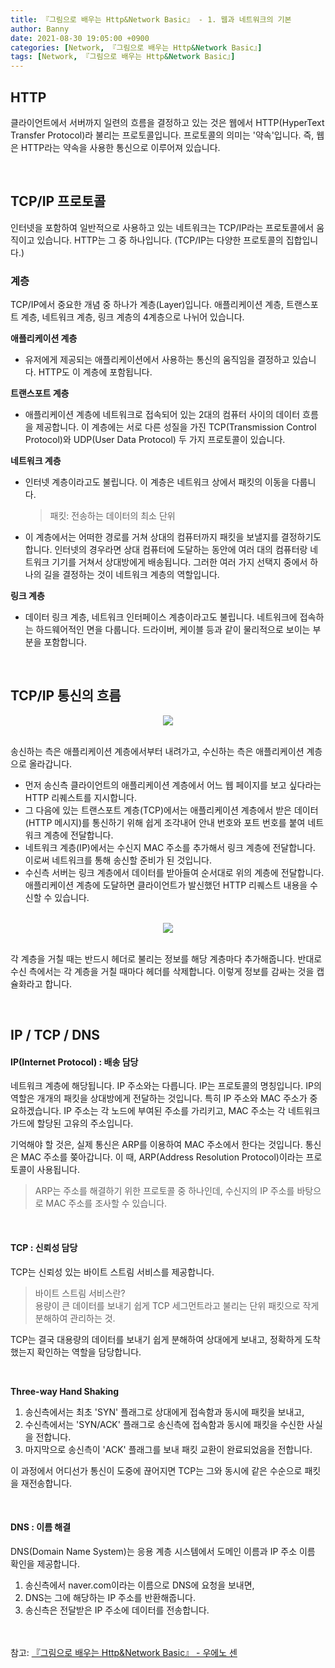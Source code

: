 ```yaml
---
title: 『그림으로 배우는 Http&Network Basic』 - 1. 웹과 네트워크의 기본
author: Banny
date: 2021-08-30 19:05:00 +0900
categories: [Network, 『그림으로 배우는 Http&Network Basic』]
tags: [Network, 『그림으로 배우는 Http&Network Basic』]
---
```


## HTTP

클라이언트에서 서버까지 일련의 흐름을 결정하고 있는 것은 웹에서 HTTP(HyperText Transfer Protocol)라 불리는 프로토콜입니다.
프로토콜의 의미는 '약속'입니다. 즉, 웹은 HTTP라는 약속을 사용한 통신으로 이루어져 있습니다.

<br>

## TCP/IP 프로토콜

인터넷을 포함하여 일반적으로 사용하고 있는 네트워크는 TCP/IP라는 프로토콜에서 움직이고 있습니다. HTTP는 그 중 하나입니다. (TCP/IP는 다양한 프로토콜의 집합입니다.)

### 계층

TCP/IP에서 중요한 개념 중 하나가 계층(Layer)입니다. 애플리케이션 계층, 트랜스포트 계층, 네트워크 계층, 링크 계층의 4계층으로 나뉘어 있습니다.

<strong>애플리케이션 계층</strong>

- 유저에게 제공되는 애플리케이션에서 사용하는 통신의 움직임을 결정하고 있습니다.
  HTTP도 이 계층에 포함됩니다.

<strong>트랜스포트 계층</strong>

- 애플리케이션 계층에 네트워크로 접속되어 있는 2대의 컴퓨터 사이의 데이터 흐름을 제공합니다.
  이 계층에는 서로 다른 성질을 가진 TCP(Transmission Control Protocol)와 UDP(User Data Protocol) 두 가지 프로토콜이 있습니다.

<strong>네트워크 계층</strong>

- 인터넷 계층이라고도 불립니다. 이 계층은 네트워크 상에서 패킷의 이동을 다룹니다.

  > 패킷: 전송하는 데이터의 최소 단위

- 이 계층에서는 어떠한 경로를 거쳐 상대의 컴퓨터까지 패킷을 보낼지를 결정하기도 합니다.
  인터넷의 경우라면 상대 컴퓨터에 도달하는 동안에 여러 대의 컴퓨터랑 네트워크 기기를 거쳐서 상대방에게 배송됩니다. 그러한 여러 가지 선택지 중에서 하나의 길을 결정하는 것이 네트워크 계층의 역할입니다.

<strong>링크 계층</strong>

- 데이터 링크 계층, 네트워크 인터페이스 계층이라고도 불립니다.
  네트워크에 접속하는 하드웨어적인 면을 다룹니다. 드라이버, 케이블 등과 같이 물리적으로 보이는 부분을 포함합니다.

<br>

## TCP/IP 통신의 흐름

<center>
<img src="https://user-images.githubusercontent.com/62047302/131317944-454e6c6d-19a2-4691-8520-e7b122b0fa9b.png">
</center>

<br>

송신하는 측은 애플리케이션 계층에서부터 내려가고, 수신하는 측은 애플리케이션 계층으로 올라갑니다.

- 먼저 송신측 클라이언트의 애플리케이션 계층에서 어느 웹 페이지를 보고 싶다라는 HTTP 리퀘스트를 지시합니다.
- 그 다음에 있는 트랜스포트 계층(TCP)에서는 애플리케이션 계층에서 받은 데이터(HTTP 메시지)를 통신하기 위해 쉽게 조각내어 안내 번호와 포트 번호를 붙여 네트워크 계층에 전달합니다.
- 네트워크 계층(IP)에서는 수신지 MAC 주소를 추가해서 링크 계층에 전달합니다. 이로써 네트워크를 통해 송신할 준비가 된 것입니다.
- 수신측 서버는 링크 계층에서 데이터를 받아들여 순서대로 위의 계층에 전달합니다. 애플리케이션 계층에 도달하면 클라이언트가 발신했던 HTTP 리퀘스트 내용을 수신할 수 있습니다.

<br>

<center>
<img src="https://user-images.githubusercontent.com/62047302/131318456-afd17e69-c742-47af-922c-0dd0bbd39f58.png">
</center>

<br>

각 계층을 거칠 때는 반드시 헤더로 불리는 정보를 해당 계층마다 추가해줍니다. 반대로 수신 측에서는 각 계층을 거칠 때마다 헤더를 삭제합니다.
이렇게 정보를 감싸는 것을 캡슐화라고 합니다.

<br>

## IP / TCP / DNS

#### IP(Internet Protocol) : 배송 담당

네트워크 계층에 해당됩니다. IP 주소와는 다릅니다. IP는 프로토콜의 명칭입니다.
IP의 역할은 개개의 패킷을 상대방에게 전달하는 것입니다. 특히 IP 주소와 MAC 주소가 중요하겠습니다.
IP 주소는 각 노드에 부여된 주소를 가리키고, MAC 주소는 각 네트워크 가드에 할당된 고유의 주소입니다.

기억해야 할 것은, 실제 통신은 ARP를 이용하여 MAC 주소에서 한다는 것입니다.
통신은 MAC 주소를 쫒아갑니다. 이 때, ARP(Address Resolution Protocol)이라는 프로토콜이 사용됩니다.

> ARP는 주소를 해결하기 위한 프로토콜 중 하나인데, 수신지의 IP 주소를 바탕으로 MAC 주소를 조사할 수 있습니다.

<br>

#### TCP : 신뢰성 담당

TCP는 신뢰성 있는 바이트 스트림 서비스를 제공합니다.

> 바이트 스트림 서비스란? <br>
> 용량이 큰 데이터를 보내기 쉽게 TCP 세그먼트라고 불리는 단위 패킷으로 작게 분해하여 관리하는 것.

TCP는 결국 대용량의 데이터를 보내기 쉽게 분해하여 상대에게 보내고, 정확하게 도착했는지 확인하는 역할을 담당합니다.

<br>

<strong>Three-way Hand Shaking</strong>

1. 송신측에서는 최초 'SYN' 플래그로 상대에게 접속함과 동시에 패킷을 보내고,
2. 수신측에서는 'SYN/ACK' 플래그로 송신측에 접속함과 동시에 패킷을 수신한 사실을 전합니다.
3. 마지막으로 송신측이 'ACK' 플래그를 보내 패킷 교환이 완료되었음을 전합니다.

이 과정에서 어디선가 통신이 도중에 끊어지면 TCP는 그와 동시에 같은 수순으로 패킷을 재전송합니다.

<br>

#### DNS : 이름 해결

DNS(Domain Name System)는 응용 계층 시스템에서 도메인 이름과 IP 주소 이름 확인을 제공합니다.

1. 송신측에서 naver.com이라는 이름으로 DNS에 요청을 보내면,
2. DNS는 그에 해당하는 IP 주소를 반환해줍니다.
3. 송신측은 전달받은 IP 주소에 데이터를 전송합니다.

<br>
<br>
참고: <a href="http://www.yes24.com/Product/Goods/15894097">『그림으로 배우는 Http&Network Basic』 - 우에노 센</a>
